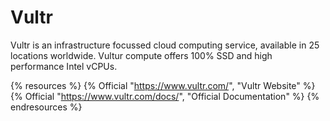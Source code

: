 # Vultr

Vultr is an infrastructure focussed cloud computing service, available in 25 locations worldwide. Vultur compute offers 100% SSD and high performance Intel vCPUs.

{% resources %}
  {% Official "https://www.vultr.com/", "Vultr Website" %}
  {% Official "https://www.vultr.com/docs/", "Official Documentation" %}
{% endresources %}
